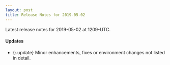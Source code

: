 ```yaml
---
layout: post
title: Release Notes for 2019-05-02
---
```


Latest release notes for 2019-05-02 at 1209-UTC.

<div class='updates' markdown='1'>

#### Updates

- {:.update} Minor enhancements, fixes or environment changes not listed in detail.

</div>


